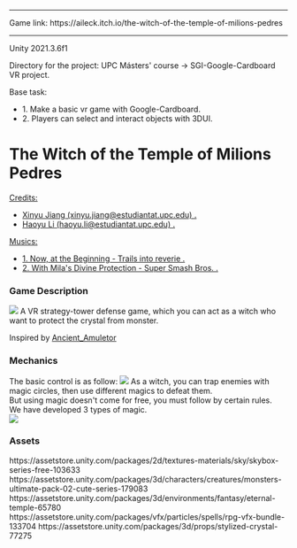 <hr>
Game link: https://aileck.itch.io/the-witch-of-the-temple-of-milions-pedres
<hr>
Unity 2021.3.6f1

Directory for the project: UPC Másters' course -> SGI-Google-Cardboard VR project.

Base task:
<ul>
<li>1. Make a basic vr game with Google-Cardboard.</li>
<li>2. Players can select and interact objects with 3DUI.</li>
</ul>

<h1>The Witch of the Temple of Milions Pedres</h1>
<u>
Credits:
<ul>
<li>Xinyu Jiang (xinyu.jiang@estudiantat.upc.edu) .</li>
<li>Haoyu Li (haoyu.li@estudiantat.upc.edu) .</li>
</ul>
Musics:
<ul>
<li>1. Now, at the Beginning - Trails into reverie .</li>
<li>2. With Mila's Divine Protection - Super Smash Bros. .</li>
</ul>
</u>
<h3>Game Description</h3>
<img src='https://user-images.githubusercontent.com/61742408/201541067-4d1a6f6a-a934-44c8-a1d4-36d39e468911.png'>
A VR strategy-tower defense game, which you can act as a witch who want to protect the crystal from monster. <br>

Inspired by <a href="https://store.steampowered.com/app/665340/Ancient_Amuletor_VR/"> Ancient_Amuletor </a>

<h3>Mechanics</h3>
The basic control is as follow:
<img src='https://user-images.githubusercontent.com/61742408/201541122-027c0794-f2f7-46cc-b93d-869c86886a9f.png'>
As a witch, you can trap enemies with magic circles, then use different magics to defeat them. <br>
But using magic doesn't come for free, you must follow by certain rules.<br>
We have developed 3 types of magic.<br>
<img src='https://user-images.githubusercontent.com/61742408/201541168-ced85cda-ab21-44ff-a10c-ca6c12ca5f5d.png'>

<h3>Assets</h3>
https://assetstore.unity.com/packages/2d/textures-materials/sky/skybox-series-free-103633
https://assetstore.unity.com/packages/3d/characters/creatures/monsters-ultimate-pack-02-cute-series-179083
https://assetstore.unity.com/packages/3d/environments/fantasy/eternal-temple-65780
https://assetstore.unity.com/packages/vfx/particles/spells/rpg-vfx-bundle-133704
https://assetstore.unity.com/packages/3d/props/stylized-crystal-77275



